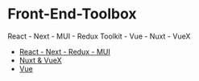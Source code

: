 # Front-End-Toolbox
React - Next - MUI - Redux Toolkit - Vue - Nuxt - VueX

- [React - Next - Redux - MUI](https://github.com/Adamskoullos/react-next-guide)
- [Nuxt & VueX](https://github.com/Adamskoullos/Nuxt-Guide)
- [Vue](https://github.com/Adamskoullos/Vue-JS-Guide)

